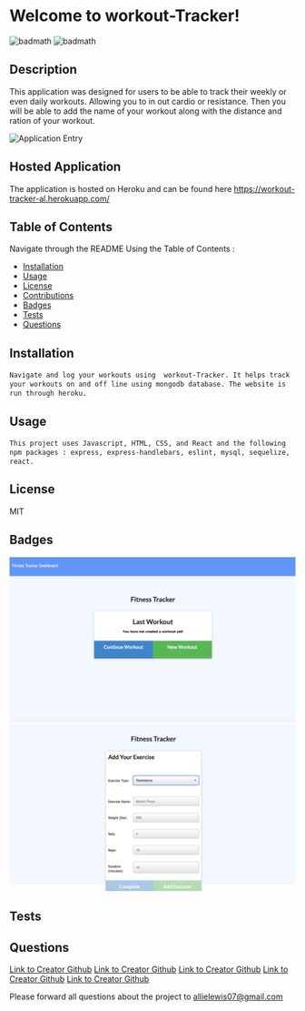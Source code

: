 # Welcome to workout-Tracker!
  ![badmath](https://img.shields.io/badge/license-MIT-green)
  ![badmath](https://img.shields.io/badge/build-passing-orange)



  ## Description
   This application was designed for users to be able to track their weekly or even daily workouts. Allowing you to in out cardio or resistance. Then you will be able to add the name of your workout along with the distance and ration of your workout.

   

   
   ![Application Entry](https://workout-tracker-al.herokuapp.com/exercise)


   
    
  ## Hosted Application
  
   The application is hosted on Heroku and can be found here https://workout-tracker-al.herokuapp.com/
    
  ## Table of Contents
  Navigate through the README Using the Table of Contents : 

  * [Installation](#installation)
  * [Usage](#usage)
  * [License](#license)
  * [Contributions](#contributing)
  * [Badges](#badges)
  * [Tests](#tests)
  * [Questions](#questions)

  ## Installation
    Navigate and log your workouts using  workout-Tracker. It helps track your workouts on and off line using mongodb database. The website is run through heroku.

  ## Usage
    This project uses Javascript, HTML, CSS, and React and the following npm packages : express, express-handlebars, eslint, mysql, sequelize, react.

  ## License
  MIT


  ## Badges
  ![badmath](assets/homePage.png)
  ![badmath](assets/workoutapp2.jpg)
  

  ## Tests

  
  ## Questions
  [Link to Creator Github](https://github.com/sabinehutter)
  [Link to Creator Github](https://github.com/allielewis07)
  [Link to Creator Github](https://github.com/pault929)
  [Link to Creator Github](https://github.com/pankuanting102)
  [Link to Creator Github](https://github.com/blalbeharry)

  Please forward all questions about the project to [allielewis07@gmail.com](allielewis@gmail.com)
  
